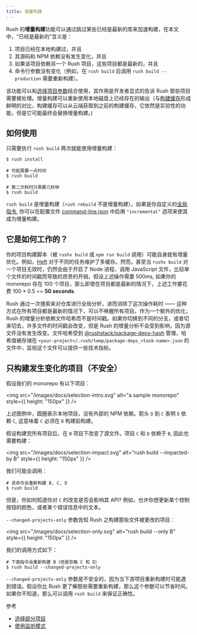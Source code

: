 ```yaml
---
title: 增量构建
---
```


Rush 的**增量构建**功能可以通过跳过某些已经是最新的库来加速构建，在本文中，“已经是最新的”含义是：

1. 项目已经在本地构建过，并且
2. 其源码和 NPM 依赖没有发生变化，并且
3. 如果该项目依赖另一个 Rush 项目，这些项目都是最新的，并且
4. 命令行参数没有变化（例如，在 `rush build` 后调用 `rush build --production` 需要重新构建）。

该功能可以和[选择项目参数](../../developer/selecting_subsets)结合使用，其作用是开发者显式的告诉 Rush 那些项目需要被处理。增量构建可以重新使用本地磁盘上已经存在的输出（与[构建缓存](../../maintainer/build_cache)形成鲜明的对比，构建缓存可以从云端获取到之前的构建缓存，它依然是实验性的功能，但是它可能最终会替换增量构建。)

## 如何使用

只需要执行 `rush build` 两次就能使用增量构建：

```shell
$ rush install

# 可能需要一点时间
$ rush build

# 第二次耗时只需要几秒钟
$ rush build
```

`rush build` 是增量构建（`rush rebuild` 不是增量构建）。如果是你自定义的[全局指令](../../maintainer/custom_commands), 你可以在配置文件 [command-line.json](../../configs/command-line_json) 中启用 `"incremental"` 选项来使其成为增量构建。

## 它是如何工作的？

你的项目构建脚本（被 `rushx build` 或 `npm run build` 调用）可能自身就有增量优化。例如，[Heft](https://rushstack.io/pages/heft/overview/) 对于不同的任务维护了多缓存。然而，甚至当 `rushx build` 对一个项目无效时，仍然会由于开启了 Node 进程、调用 JavaScript 文件，比较单个文件的时间戳而导致的昂贵的开销，假设上述操作需要 500ms, 如果你的 monorepo 存在 100 个项目，那么即使在项目都是最新的情况下，上述工作要花费 100 \* 0.5 == **50 seconds**.

Rush 通过一次搜索来对仓库进行全局分析，进而消除了这次操作耗时 —— 这种方式在所有项目都是最新的情况下，可以不唤醒所有项目。作为一个额外的优化，Rush 的增量分析依赖文件哈希而不是时间戳。如果你切换到不同的分支，或者切来切去，许多文件的时间戳会改变，但是 Rush 的增量分析不会受到影响，因为源文件没有发生改变。文件哈希受到 [@rushstack/package-deps-hash](https://www.npmjs.com/package/@rushstack/package-deps-hash) 管理，哈希值被存储在 `<your-project>/.rush/temp/package-deps_<task-name>.json` 的文件中，监视这个文件可以提供一些技术指标。

## 只构建发生变化的项目（不安全）

假设我们的 monorepo 有以下项目：

<img src="/images/docs/selection-intro.svg" alt="a sample monorepo" style={{ height: "150px" }} />

上述图例中，圆圈表示本地项目，没有外部的 NPM 依赖。箭头 `D` 到 `C` 表明 `D` 依赖 `C`, 这意味着 `C` 必须在 `D` 构建前构建。

假设构建完所有项目后，在 `B` 项目下改变了源文件。项目 `C` 和 `D` 依赖于 `B`, 因此也需要构建：

<img src="/images/docs/selection-impact.svg" alt="rush build --impacted-by B" style={{ height: "150px" }} />

我们可能会调用：

```shell
# 该命令会重新构建 B, C, D
$ rush build
```

但是，你如何知道你对 `C` 的改变是否会影响其 API? 例如，也许你想更新某个控制按钮的颜色，或者某个错误信息中的文本。

`--changed-projects-only` 参数告知 Rush 之构建那些文件被更改的项目：

<img src="/images/docs/selection-only.svg" alt="rush build --only B" style={{ height: "150px" }} />

我们的调用方式如下：

```shell
# 下面指令会重新构建 B（但是忽略 C 和 D）
$ rush build --changed-projects-only
```

`--changed-projects-only` 参数是不安全的，因为当下游项目重新构建时可能遇到错误。假设你比 Rush 更了解那些需要重新构建，那么这个参数可以节省时间。如果你不知道，那么可以调用 `rush build` 来保证正确性。

参考

- [选择部分项目](../../developer/selecting_subsets)
- [使用监听模式](../../advanced/watch_mode)
